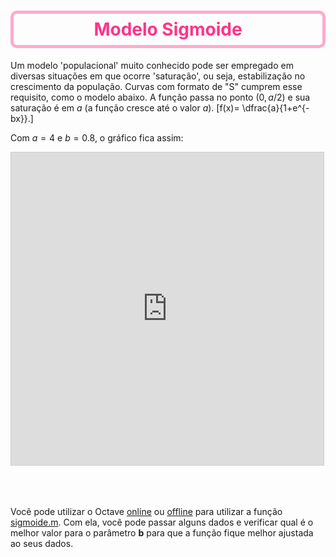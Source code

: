 <style>
    h1{color: #f38; border: 5px solid #fac; text-align:center; padding:8px; border-radius:10px;}
    h2{color:#3a8; font-weight:bold; background-color:#afe;border-radius:5px;padding:8px;}
    h3{color:blue; border-bottom:8px solid #aac;}
    h4{color:#c5c; font-style:italic; border-bottom:2px solid #caa;}
    //ul{color:red;}
</style>

<script>
MathJax = {
tex: {
inlineMath: [['$','$']],
displayMath: [['$$','$$'],['\[','\]']]
},/*
svg: {
fontCache: 'global'
}*/
};
</script>
<script type="text/javascript" id="MathJax-script" async src="https://cdn.jsdelivr.net/npm/mathjax@3/es5/tex-svg.js">
</script>

# Modelo Sigmoide

Um modelo 'populacional' muito conhecido pode ser empregado em diversas situações em que ocorre 'saturação', ou seja, estabilização no crescimento da população. Curvas com formato de "S" cumprem esse requisito, como o modelo abaixo. A função passa no ponto $(0, a/2)$ e sua saturação é em $a$ (a função cresce até o valor $a$).
\[f(x)= \dfrac{a}{1+e^{-bx}}.\]

Com $a=4$ e $b=0.8$, o gráfico fica assim:

<iframe src="https://www.desmos.com/calculator/k5hktyl3le?embed" width="500" height="500" style="border: 1px solid #ccc" frameborder=0></iframe>

<br><br><br>
Você pode utilizar o Octave [online](https://octave-online.net/) ou [offline](https://octave.org/download) para utilizar a função 
[sigmoide.m](https://github.com/j5r/home/blob/d0a173c071badf8da4eafd6a3210c38577665d90/arquivos/_diversos/sigmoide.m). Com ela, você pode passar alguns dados e verificar qual é o melhor valor para o parâmetro **b** para que a função fique melhor ajustada ao seus dados.
